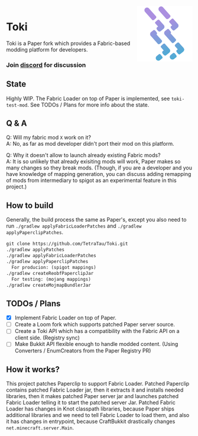<img src="toki_logo.png" align="right" width="150" height="150"/>

# Toki

Toki is a Paper fork which provides a Fabric-based modding platform for developers.

### Join [discord](https://discord.gg/upTtNyvkNf) for discussion

## State
Highly WIP. The Fabric Loader on top of Paper is implemented, see `toki-test-mod`.
See TODOs / Plans for more info about the state.

## Q & A
Q: Will my fabric mod `X` work on it? \
A: No, as far as mod developer didn't port their mod on this platform.

Q: Why it doesn't allow to launch already existing Fabric mods? \
A: It is so unlikely that already exisiting mods will work, Paper makes so many changes so they break mods. (Though, if you are a developer and you have knowledge of mapping generation, you can discuss adding remapping of mods from intermediary to spigot as an experimental feature in this project.)

## How to build
Generally, the build process the same as Paper's, except you also need to run `./gradlew applyFabricLoaderPatches` and `./gradlew applyPaperclipPatches`.
```
git clone https://github.com/TetraTau/Toki.git
./gradlew applyPatches
./gradlew applyFabricLoaderPatches
./gradlew applyPaperclipPatches
  For producion: (spigot mappings)
./gradlew createReobfPaperclipJar
  For testing: (mojang mappings)
./gradlew createMojmapBundlerJar
```
## TODOs / Plans
- [x] Implement Fabric Loader on top of Paper.
- [ ] Create a Loom fork which supports patched Paper server source.
- [ ] Create a Toki API which has a compatibility with the Fabric API on a client side. (Registry sync)
- [ ] Make Bukkit API flexible enough to handle modded content. (Using Converters / EnumCreators from the Paper Registry PR)

## How it works?
This project patches Paperclip to support Fabric Loader. Patched Paperclip contains patched Fabric Loader jar, then it extracts it and installs needed libraries, then it makes patched Paper server jar and launches patched Fabric Loader telling it to start the patched server Jar. Patched Fabric Loader has changes in Knot classpath libraries, because Paper ships additional libraries and we need to tell Fabric Loader to load them, and also it has changes in entrypoint, because CraftBukkit drastically changes `net.minecraft.server.Main`.

